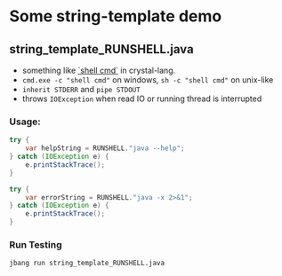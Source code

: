 # Some string-template demo

## string_template_RUNSHELL.java

- something like [\`shell cmd\`](https://crystal-lang.org/reference/1.11/syntax_and_semantics/literals/command.html) in crystal-lang.
- `cmd.exe -c "shell cmd"` on windows, `sh -c "shell cmd"` on unix-like
- `inherit STDERR` and `pipe STDOUT`
- throws `IOException` when read IO or running thread is interrupted

### Usage:

```java
try {
    var helpString = RUNSHELL."java --help";
} catch (IOException e) {
    e.printStackTrace();
}
```

```java
try {
    var errorString = RUNSHELL."java -x 2>&1";
} catch (IOException e) {
    e.printStackTrace();
}
```

### Run Testing

```shell
jbang run string_template_RUNSHELL.java
``` 
